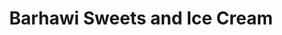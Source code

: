---
title: "Barhawi Sweets and Ice Cream"
url: /schlangen/barhawi-sweets-and-ice-cream/
shop: Bäckerei
---